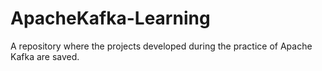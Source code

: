 # ApacheKafka-Learning
A repository where the projects developed during the practice of Apache Kafka are saved.
